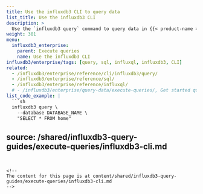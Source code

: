 ```yaml
---
title: Use the influxdb3 CLI to query data
list_title: Use the influxdb3 CLI
description: >
  Use the `influxdb3 query` command to query data in {{< product-name >}} with SQL.
weight: 301
menu:
  influxdb3_enterprise:
    parent: Execute queries
    name: Use the influxdb3 CLI
influxdb3/enterprise/tags: [query, sql, influxql, influxdb3, CLI]
related:
  - /influxdb3/enterprise/reference/cli/influxdb3/query/
  - /influxdb3/enterprise/reference/sql/
  - /influxdb3/enterprise/reference/influxql/
  # - /influxdb3/enterprise/query-data/execute-queries/, Get started querying data
list_code_example: |
  ```sh
  influxdb3 query \
    --database DATABASE_NAME \
    "SELECT * FROM home"
  ```
source: /shared/influxdb3-query-guides/execute-queries/influxdb3-cli.md
---
```


<!--
The content for this page is at content/shared/influxdb3-query-guides/execute-queries/influxdb3-cli.md
-->
